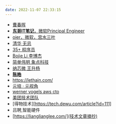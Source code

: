 ```yaml
---
date: 2022-11-07 22:33:15
---
```


- [曹春晖](https://xargin.com/)
- [**东哥IT笔记**，微软Principal Engineer](https://donggeitnote.com/)
- [oier，微软，宫水三叶](https://leetcode.cn/u/ac_oier/)
- [清华 无忌](https://jincheng9.github.io/)
- [35+ 程序员](https://coderscat.com/,https://catcoding.me/,https://coderscat.com)
- [Bojie Li 李博杰](https://ring0.me/) 
- [简单伟明 象点科技](https://www.pixdot.cn/)
- [纳芯微 王升杨](https://www.novosns.com/)
- [**陈皓**](https://coolshell.cn)
- https://lethain.com/
- [元培 · 元视角](https://blog.yuanpei.me/)
- [werner vogels aws cto](https://www.allthingsdistributed.com/)
- [美团技术团队](https://tech.meituan.com/)
- [得物技术][https://tech.dewu.com/article?id=111]
- 吕聘,智能硬件
- [https://lianglianglee.com/](技术文章摘抄)

